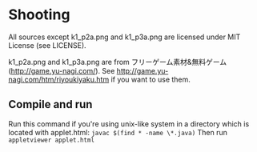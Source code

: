 Shooting
==================================================

All sources except k1\_p2a.png and k1\_p3a.png are licensed under MIT License (see LICENSE).

k1\_p2a.png and k1\_p3a.png are from フリーゲーム素材&無料ゲーム (http://game.yu-nagi.com/). See http://game.yu-nagi.com/htm/riyoukiyaku.htm if you want to use them.

## Compile and run
Run this command if you're using unix-like system in a directory which is located with applet.html: `javac $(find * -name \*.java)`
Then run `appletviewer applet.html`

